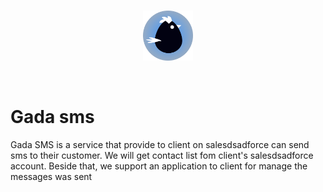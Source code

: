 <br />
<p align="center"> 
  <a href="">
    <img src="server/public/static/media/logo.png" alt="Logo" width="80" height="80">
  </a>
</p>

<br />

# Gada sms

Gada SMS is a service that provide to client on salesdsadforce can send sms to their customer. We will get contact list fom client's salesdsadforce account. Beside that, we support an application to client for manage the messages was sent
